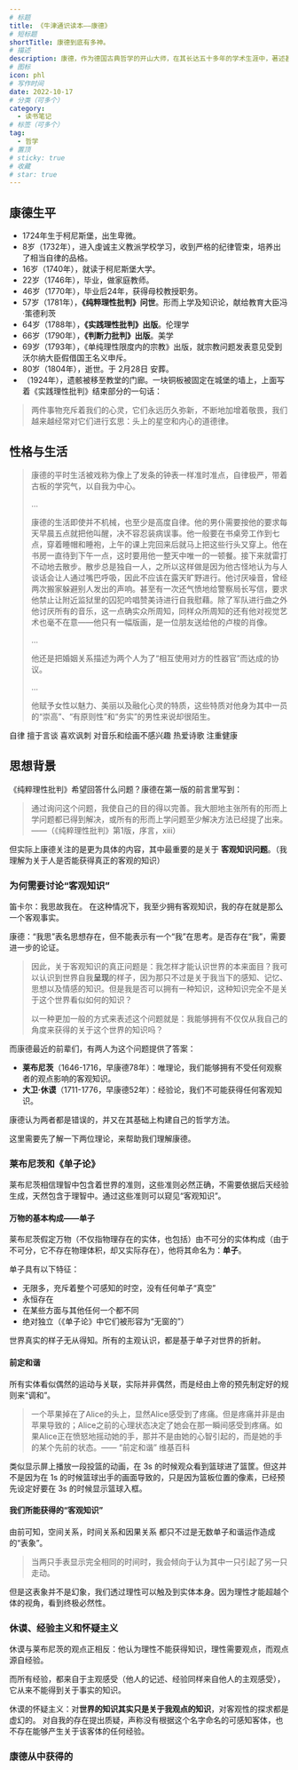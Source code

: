 ```yaml
---
# 标题
title: 《牛津通识读本——康德》
# 短标题
shortTitle: 康德到底有多神。
# 描述
description: 康德，作为德国古典哲学的开山大师，在其长达五十多年的学术生涯中，著述甚丰，卷轶浩繁。
# 图标
icon: phl
# 写作时间
date: 2022-10-17
# 分类（可多个）
category:
  - 读书笔记
# 标签（可多个）
tag:
  - 哲学
# 置顶
# sticky: true
# 收藏
# star: true
---
```


## 康德生平

- 1724年生于柯尼斯堡，出生卑微。
- 8岁（1732年），进入虔诚主义教派学校学习，收到严格的纪律管束，培养出了相当自律的品格。
- 16岁（1740年），就读于柯尼斯堡大学。
- 22岁（1746年），毕业，做家庭教师。
- 46岁（1770年），毕业后24年，获得母校教授职务。
- 57岁（1781年），**《纯粹理性批判》问世**。形而上学及知识论，献给教育大臣冯·策德利茨
- 64岁（1788年），**《实践理性批判》出版**。伦理学
- 66岁（1790年），**《判断力批判》出版**。美学
- 69岁（1793年），《单纯理性限度内的宗教》出版，就宗教问题发表意见受到沃尔纳大臣假借国王名义申斥。
- 80岁（1804年），逝世。于 2月28日 安葬。
- （1924年），遗骸被移至教堂的门廊。一块铜板被固定在城堡的墙上，上面写着《实践理性批判》结束部分的一句话：

> 两件事物充斥着我们的心灵，它们永远历久弥新，不断地加增着敬畏，我们越来越经常对它们进行玄思：头上的星空和内心的道德律。

## 性格与生活

> 康德的平时生活被戏称为像上了发条的钟表一样准时准点，自律极严，带着古板的学究气，以自我为中心。
>
> ...
>
> 康德的生活即使并不机械，也至少是高度自律。他的男仆需要按他的要求每天早晨五点就把他叫醒，决不容忍装病误事。他一般要在书桌旁工作到七点，穿着睡帽和睡袍，上午的课上完回来后就马上把这些行头又穿上。他在书房一直待到下午一点，这时要用他一整天中唯一的一顿餐。接下来就雷打不动地去散步。散步总是独自一人，之所以这样做是因为他古怪地认为与人谈话会让人通过嘴巴呼吸，因此不应该在露天旷野进行。他讨厌噪音，曾经两次搬家躲避别人发出的声响。甚至有一次还气愤地给警察局长写信，要求他禁止让附近监狱里的囚犯吟唱赞美诗进行自我慰藉。除了军队进行曲之外他讨厌所有的音乐，这一点确实众所周知，同样众所周知的还有他对视觉艺术也毫不在意——他只有一幅版画，是一位朋友送给他的卢梭的肖像。
>
> ...
>
> 他还是把婚姻关系描述为两个人为了“相互使用对方的性器官”而达成的协议。
>
> ...
>
> 他赋予女性以魅力、美丽以及融化心灵的特质，这些特质对他身为其中一员的“崇高”、“有原则性”和“务实”的男性来说却很陌生。

自律 擅于言谈 喜欢讽刺 对音乐和绘画不感兴趣 热爱诗歌 注重健康

## 思想背景

《纯粹理性批判》希望回答什么问题？康德在第一版的前言里写到：

> 通过询问这个问题，我使自己的目的得以完善。我大胆地主张所有的形而上学问题都已得到解决，或所有的形而上学问题至少解决方法已经提了出来。 ——（《纯粹理性批判》第1版，序言，xiii）

但实际上康德关注的是更为具体的内容，其中最重要的是关于 **客观知识问题**。（我理解为关于人是否能获得真正的客观的知识）

### 为何需要讨论“客观知识”

笛卡尔：我思故我在。
在这种情况下，我至少拥有客观知识，我的存在就是那么一个客观事实。

康德：“我思”表名思想存在，但不能表示有一个“我”在思考。是否存在“我”，需要进一步的论证。

> 因此，关于客观知识的真正问题是：我怎样才能认识世界的本来面目？我可以认识到世界自我**呈现**的样子，因为那只不过是关于我当下的感知、记忆、思想以及情感的知识。但是我是否可以拥有一种知识，这种知识完全不是关于这个世界看似如何的知识？
>
> 以一种更加一般的方式来表述这个问题就是：我能够拥有不仅仅从我自己的角度来获得的关于这个世界的知识吗？

而康德最近的前辈们，有两人为这个问题提供了答案：

- **莱布尼茨**（1646-1716，早康德78年）：唯理论，我们能够拥有不受任何观察者的观点影响的客观知识。
- **大卫·休谟**（1711-1776，早康德52年）：经验论，我们不可能获得任何客观知识。

康德认为两者都是错误的，并又在其基础上构建自己的哲学方法。

这里需要先了解一下两位理论，来帮助我们理解康德。

### 莱布尼茨和《单子论》

莱布尼茨相信理智中包含着世界的准则，这些准则必然正确，不需要依据后天经验生成，天然包含于理智中。通过这些准则可以窥见“客观知识”。

#### 万物的基本构成——单子

莱布尼茨假定万物（不仅指物理存在的实体，也包括）由不可分的实体构成（由于不可分，它不存在物理体积，却又实际存在），他将其命名为：**单子**。

单子具有以下特征：

- 无限多，充斥着整个可感知的时空，没有任何单子“真空”
- 永恒存在
- 在某些方面与其他任何一个都不同
- 绝对独立（《单子论》中它们被形容为“无窗的”）

世界真实的样子无从得知。所有的主观认识，都是基于单子对世界的折射。

#### 前定和谐

所有实体看似偶然的运动与关联，实际并非偶然，而是经由上帝的预先制定好的规则来“调和”。

> 一个苹果掉在了Alice的头上，显然Alice感受到了疼痛。但是疼痛并非是由苹果导致的；Alice之前的心理状态决定了她会在那一瞬间感受到疼痛。如果Alice正在愤怒地摇动她的手，那并不是由她的心智引起的，而是她的手的某个先前的状态。—— “前定和谐” 维基百科

类似显示屏上播放一段投篮的动画，在 3s 的时候观众看到篮球进了篮筐。但这并不是因为在 1s 的时候篮球出手的画面导致的，只是因为篮板位置的像素，已经预先设定好要在 3s 的时候显示篮球入框。

#### 我们所能获得的“客观知识”

由前可知，空间关系，时间关系和因果关系 都只不过是无数单子和谐运作造成的“表象”。

> 当两只手表显示完全相同的时间时，我会倾向于认为其中一只引起了另一只走动。

但是这表象并不是幻象，我们透过理性可以触及到实体本身。因为理性才能超越个体的视角，看到终极必然性。

### 休谟、经验主义和怀疑主义

休谟与莱布尼茨的观点正相反：他认为理性不能获得知识，理性需要观点，而观点源自经验。

而所有经验，都来自于主观感受（他人的记述、经验同样来自他人的主观感受），它从来不能得到关于事实的知识。

休谟的怀疑主义：对**世界的知识其实只是关于我观点的知识**，对客观性的探求都是虚幻的。
对自我的存在提出质疑，声称没有根据这个名字命名的可感知客体，也不存在能够产生关于该客体的任何经验。

### 康德从中获得的





